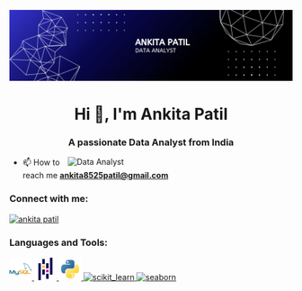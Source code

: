 
![logo](https://github.com/Ankita-Patil-2002/Ankita-Patil-2002/blob/main/Abstract%20Technology%20Profile%20LinkedIn%20Banner.png)


<h1 align="center">Hi 👋, I'm Ankita Patil</h1>
<h3 align="center">A passionate Data Analyst from India</h3>

<img align="right" alt="Data Analyst" width="400" src="https://i.pinimg.com/originals/cf/94/7b/cf947b46283c10c47e3d5d945afb7053.gif">







- 📫 How to reach me **ankita8525patil@gmail.com**

<h3 align="left">Connect with me:</h3>
<p align="left">
<a href="https://www.linkedin.com/in/ankita-patil-093529289" target="blank"><img align="center" src="https://raw.githubusercontent.com/rahuldkjain/github-profile-readme-generator/master/src/images/icons/Social/linked-in-alt.svg" alt="ankita patil" height="30" width="40" /></a>
</p>

<h3 align="left">Languages and Tools:</h3>
<p align="left"> <a href="https://www.mysql.com/" target="_blank" rel="noreferrer"> <img src="https://raw.githubusercontent.com/devicons/devicon/master/icons/mysql/mysql-original-wordmark.svg" alt="mysql" width="40" height="40"/> </a> <a href="https://pandas.pydata.org/" target="_blank" rel="noreferrer"> <img src="https://raw.githubusercontent.com/devicons/devicon/2ae2a900d2f041da66e950e4d48052658d850630/icons/pandas/pandas-original.svg" alt="pandas" width="40" height="40"/> </a> <a href="https://www.python.org" target="_blank" rel="noreferrer"> <img src="https://raw.githubusercontent.com/devicons/devicon/master/icons/python/python-original.svg" alt="python" width="40" height="40"/> </a> <a href="https://scikit-learn.org/" target="_blank" rel="noreferrer"> <img src="https://upload.wikimedia.org/wikipedia/commons/0/05/Scikit_learn_logo_small.svg" alt="scikit_learn" width="40" height="40"/> </a> <a href="https://seaborn.pydata.org/" target="_blank" rel="noreferrer"> <img src="https://seaborn.pydata.org/_images/logo-mark-lightbg.svg" alt="seaborn" width="40" height="40"/> </a> <a  

